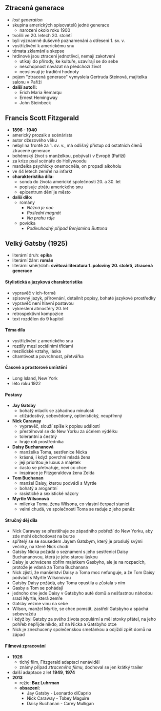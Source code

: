 ## Ztracená generace
- *lost generation*
- skupina amerických spisovatelů jedné generace
	- narozeni okolo roku 1900
- tvořili ve 20. letech 20. století
- byli významně duševně poznamenáni a otřeseni 1. sv. v.
- vystřízlivění k americkému snu
- témata zklamání a skepse
- hrdinové jsou ztracení jednotlivci, nemají zakotvení
	- utíkají do přírody, ke kultuře, uzavírají se do sebe
	- neschopnost navázat na předchozí život
	- neoslovují je tradiční hodnoty
- pojem "ztracená generace" vymyslela Gertruda Steinová, majitelka salonu v Paříži
- **další autoři:**
	- Erich Maria Remarqu
	- Ernest Hemingway
	- John Steinbeck

## Francis Scott Fitzgerald
- **1896 - 1940**
- americký prozaik a scénárista
- autor džezového věku
- nebyl na frontě za 1. sv. v., má odlišný přístup od ostatních členů ztracené generace
- bohémský život s manželkou, pobýval i v Evropě (Paříži)
- za krize psal scénáře do Hollywoodu
- manželka psychicky onemocněla, on propadl alkoholu
- ve 44 letech zemřel na infarkt
- **charakteristika díla:**
	- sonda do života americké společnosti 20. a 30. let
	- popisuje ztrátu amerického snu
	- epicentrum dění je město
- **další dílo:**
	- romány
		- *Něžná je noc*
		- *Poslední magnát*
		- *Na prahu ráje*
	- povídka
		- *Podivuhodný případ Benjamina Buttona*

## Velký Gatsby (1925)
- literární druh: **epika**
- literární žánr: **román**
- literární směr/sloh: **světová literatura 1. poloviny 20. století, ztracená generace**

#### Stylistická a jazyková charakteristika
- vypravěč v ich-formě
- spisovný jazyk, přirovnání, detailnít popisy, bohaté jazykové prostředky
- vypravěč není hlavní postavou
- vykreslení atmosféry 20. let
- retrospektivní kompozice
- text rozdělen do 9 kapitol

#### Téma díla
- vystřízlivění z amerického snu
- rozdíly mezi sociálními třídami
- mezilidské vztahy, láska
- chamtivost a povrchnost, přetvářka

#### Časové a prostorové umístění
- Long Island, New York
- léto roku 1922

#### Postavy
- **Jay Gatsby**
	- bohatý mladík se záhadnou minulostí
	- ctižádostivý, sebevědomý, optimistický, neupřímný
- **Nick Caraway**
	- vypravěč, slouží spíše k popisu událostí
	- přestěhoval se do New Yorku za účelem výdělku
	- tolerantní a čestný
	- hraje roli prostředníka
- **Daisy Buchananová**
	- manželka Toma, sestřenice Nicka
	- krásná, i když povrchní mladá žena
	- její prioritou je luxus a majetek
	- často se přetvařuje, neví co chce
	- inspirace je Fitzgeraldova žena Zelda
- **Tom Buchanan**
	- manžel Daisy, kterou podvádí s Myrtle
	- bohatý a arogantní
	- rasistické a sexistické názory
- **Myrtle Wilsonová**
	- milenka Toma, žena Wilsona, co vlastní čerpací stanici
	- velmi chudá, ve společnosti Toma se raduje z jeho peněz

#### Stručný děj díla
- Nick Caraway se přestěhuje ze západního pobřeží do New Yorku, aby zde mohl obchodovat na burze
- spřítelý se se sousedem Jayem Gatsbym, který je proslulý svými večírky, na které Nick chodí
- Gatsby Nicka požádá o seznámení s jeho sestřenicí Daisy Buchananovou, která je jeho starou láskou
- Daisy je uchvácena obřím majetkem Gasbyho, ale je na rozpacích, protože je vdaná za Toma Buchanana
- Nick zjistí, že manšelství Daisy a Toma moc nefunguje, a že Tom Daisy podvádí s Myrtle Wilsonovou
- Gatsby Daisy požádá, aby Toma opustila a zůstala s ním
- Gasby a Tom se pohádají
- jednoho dne jede Daisy v Gatsbyho autě domů a nešťastnou náhodou srazí Myrtle, která zemře
- Gatsby vezme vinu na sebe
- Wilson, manžel Myrtle, se chce pomstít, zastřelí Gatsbyho a spáchá sebevraždu
- i když byl Gatsby za svého života populární a měl stovky přátel, na jeho pohřeb nepřijde nikdo, až na Nicka a Gatsbyho otce
- Nick je znechucený společenskou smetánkou a odjíždí zpět domů na západ

#### Filmová zpracování
- **1926**
	- tichý film, Fitzgerald adaptaci nenáviděl
	- známý případ *ztraceného filmu*, dochoval se jen krátký trailer
- další adaptace z let **1949**, **1974**
- **2013**
	- režie: **Baz Luhrman**
	- **obsazení:**
		- Jay Gatsby - Leonardo diCaprio
		- Nick Caraway - Tobey Maguire
		- Daisy Buchanan - Carey Mulligan